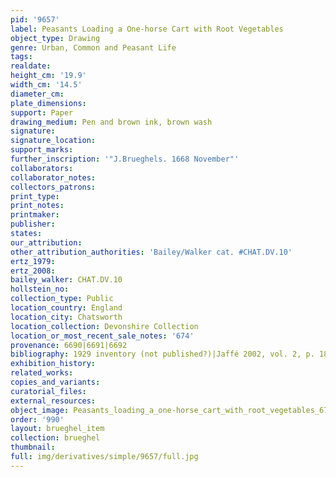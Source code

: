 ```yaml
---
pid: '9657'
label: Peasants Loading a One-horse Cart with Root Vegetables
object_type: Drawing
genre: Urban, Common and Peasant Life
tags: 
realdate: 
height_cm: '19.9'
width_cm: '14.5'
diameter_cm: 
plate_dimensions: 
support: Paper
drawing_medium: Pen and brown ink, brown wash
signature: 
signature_location: 
support_marks: 
further_inscription: '"J.Brueghels. 1668 November"'
collaborators: 
collaborator_notes: 
collectors_patrons: 
print_type: 
print_notes: 
printmaker: 
publisher: 
states: 
our_attribution: 
other_attribution_authorities: 'Bailey/Walker cat. #CHAT.DV.10'
ertz_1979: 
ertz_2008: 
bailey_walker: CHAT.DV.10
hollstein_no: 
collection_type: Public
location_country: England
location_city: Chatsworth
location_collection: Devonshire Collection
location_or_most_recent_sale_notes: '674'
provenance: 6690|6691|6692
bibliography: 1929 inventory (not published?)|Jaffé 2002, vol. 2, p. 185, nr. 1174
exhibition_history: 
related_works: 
copies_and_variants: 
curatorial_files: 
external_resources: 
object_image: Peasants_loading_a_one-horse_cart_with_root_vegetables_674_Chatsworth.jpg
order: '990'
layout: brueghel_item
collection: brueghel
thumbnail: 
full: img/derivatives/simple/9657/full.jpg
---
```

